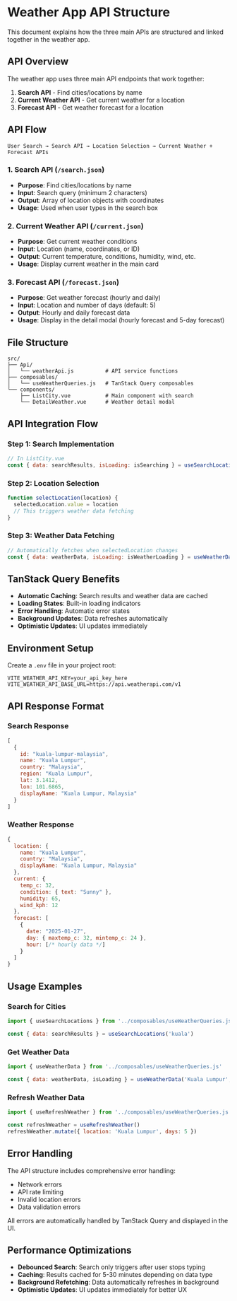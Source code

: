 # Weather App API Structure

This document explains how the three main APIs are structured and linked together in the weather app.

## API Overview

The weather app uses three main API endpoints that work together:

1. **Search API** - Find cities/locations by name
2. **Current Weather API** - Get current weather for a location
3. **Forecast API** - Get weather forecast for a location

## API Flow

```
User Search → Search API → Location Selection → Current Weather + Forecast APIs
```

### 1. Search API (`/search.json`)
- **Purpose**: Find cities/locations by name
- **Input**: Search query (minimum 2 characters)
- **Output**: Array of location objects with coordinates
- **Usage**: Used when user types in the search box

### 2. Current Weather API (`/current.json`)
- **Purpose**: Get current weather conditions
- **Input**: Location (name, coordinates, or ID)
- **Output**: Current temperature, conditions, humidity, wind, etc.
- **Usage**: Display current weather in the main card

### 3. Forecast API (`/forecast.json`)
- **Purpose**: Get weather forecast (hourly and daily)
- **Input**: Location and number of days (default: 5)
- **Output**: Hourly and daily forecast data
- **Usage**: Display in the detail modal (hourly forecast and 5-day forecast)

## File Structure

```
src/
├── Api/
│   └── weatherApi.js          # API service functions
├── composables/
│   └── useWeatherQueries.js   # TanStack Query composables
└── components/
    ├── ListCity.vue           # Main component with search
    └── DetailWeather.vue      # Weather detail modal
```

## API Integration Flow

### Step 1: Search Implementation
```javascript
// In ListCity.vue
const { data: searchResults, isLoading: isSearching } = useSearchLocations(searchQuery)
```

### Step 2: Location Selection
```javascript
function selectLocation(location) {
  selectedLocation.value = location
  // This triggers weather data fetching
}
```

### Step 3: Weather Data Fetching
```javascript
// Automatically fetches when selectedLocation changes
const { data: weatherData, isLoading: isWeatherLoading } = useWeatherData(selectedLocation.value?.name, 5)
```

## TanStack Query Benefits

- **Automatic Caching**: Search results and weather data are cached
- **Loading States**: Built-in loading indicators
- **Error Handling**: Automatic error states
- **Background Updates**: Data refreshes automatically
- **Optimistic Updates**: UI updates immediately

## Environment Setup

Create a `.env` file in your project root:

```env
VITE_WEATHER_API_KEY=your_api_key_here
VITE_WEATHER_API_BASE_URL=https://api.weatherapi.com/v1
```

## API Response Format

### Search Response
```javascript
[
  {
    id: "kuala-lumpur-malaysia",
    name: "Kuala Lumpur",
    country: "Malaysia",
    region: "Kuala Lumpur",
    lat: 3.1412,
    lon: 101.6865,
    displayName: "Kuala Lumpur, Malaysia"
  }
]
```

### Weather Response
```javascript
{
  location: {
    name: "Kuala Lumpur",
    country: "Malaysia",
    displayName: "Kuala Lumpur, Malaysia"
  },
  current: {
    temp_c: 32,
    condition: { text: "Sunny" },
    humidity: 65,
    wind_kph: 12
  },
  forecast: [
    {
      date: "2025-01-27",
      day: { maxtemp_c: 32, mintemp_c: 24 },
      hour: [/* hourly data */]
    }
  ]
}
```

## Usage Examples

### Search for Cities
```javascript
import { useSearchLocations } from '../composables/useWeatherQueries.js'

const { data: searchResults } = useSearchLocations('kuala')
```

### Get Weather Data
```javascript
import { useWeatherData } from '../composables/useWeatherQueries.js'

const { data: weatherData, isLoading } = useWeatherData('Kuala Lumpur', 5)
```

### Refresh Weather Data
```javascript
import { useRefreshWeather } from '../composables/useWeatherQueries.js'

const refreshWeather = useRefreshWeather()
refreshWeather.mutate({ location: 'Kuala Lumpur', days: 5 })
```

## Error Handling

The API structure includes comprehensive error handling:

- Network errors
- API rate limiting
- Invalid location errors
- Data validation errors

All errors are automatically handled by TanStack Query and displayed in the UI.

## Performance Optimizations

- **Debounced Search**: Search only triggers after user stops typing
- **Caching**: Results cached for 5-30 minutes depending on data type
- **Background Refetching**: Data automatically refreshes in background
- **Optimistic Updates**: UI updates immediately for better UX 